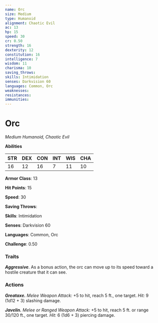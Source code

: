 ```yaml
---
name: Orc
size: Medium
type: Humanoid
alignment: Chaotic Evil
ac: 13
hp: 15
speed: 30
cr: 0.50
strength: 16
dexterity: 12
constitution: 16
intelligence: 7
wisdom: 11
charisma: 10
saving_throws: 
skills: Intimidation
senses: Darkvision 60
languages: Common, Orc
weaknesses:
resistances:
immunities:
---
```


# Orc

*Medium Humanoid, Chaotic Evil*

**Abilities**

| STR | DEX | CON | INT | WIS | CHA |
| --- | --- | --- | --- | --- | --- |
| 16 | 12 | 16 | 7 | 11 | 10 |

**Armor Class**: 13

**Hit Points**: 15

**Speed**: 30

**Saving Throws**: 

**Skills**: Intimidation

**Senses**: Darkvision 60

**Languages**: Common, Orc

**Challenge**: 0.50


### Traits
***Aggressive***. As a bonus action, the orc can move up to its speed toward a hostile creature that it can see.

### Actions
***Greataxe.*** *Melee Weapon Attack:* +5 to hit, reach 5 ft., one target. *Hit:* 9 (1d12 + 3) slashing damage. 

***Javelin.*** *Melee or *Ranged Weapon Attack:** +5 to hit, reach 5 ft. or range 30/120 ft., one target. *Hit:* 6 (1d6 + 3) piercing damage.
